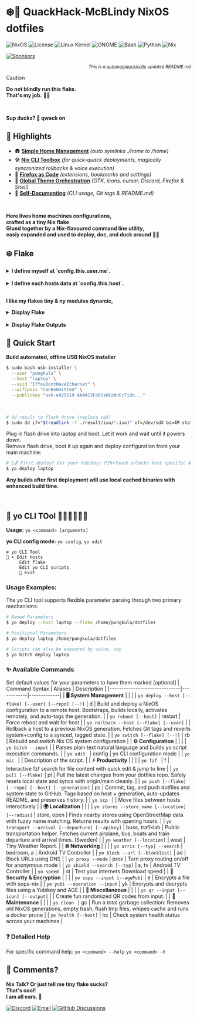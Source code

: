 # ❄️🦆 **QuackHack-McBLindy NixOS dotfiles** <br>

<!-- VERSIONS_START -->
![NixOS](https://img.shields.io/badge/NixOS-25.05-blue?style=flat-square&logo=NixOS&logoColor=white)
![License](https://img.shields.io/badge/license-MIT-black?style=flat-square&logo=opensourceinitiative&logoColor=white)
![Linux Kernel](https://img.shields.io/badge/Linux-6.12.28-red?style=flat-square&logo=linux&logoColor=white)
![GNOME](https://img.shields.io/badge/GNOME-47.4-purple?style=flat-square&logo=gnome&logoColor=white)
![Bash](https://img.shields.io/badge/bash-5.2.37-red?style=flat-square&logo=gnubash&logoColor=white)
![Python](https://img.shields.io/badge/Python-3.12.10-%23FFD43B?style=flat-square&logo=python&logoColor=white)
![Nix](https://img.shields.io/badge/Nix-2.28.3-blue?style=flat-square&logo=nixos&logoColor=white)
<!-- VERSIONS_END -->

[![Sponsors](https://img.shields.io/github/sponsors/QuackHack-McBlindy?logo=githubsponsors&label=?&style=flat&labelColor=ff1493&logoColor=fff&color=rgba(234,74,170,0.5) "")](https://github.com/sponsors/QuackHack-McBlindy)<div align="right"><sub>

_This is a <abbr title="Magically automated with duck-powered quackery">automagiduckically</abbr> updated README.md_

</sub></div> 


> [!CAUTION]
> __Do not blindly run this flake.__ <br>
> **That's my job.** 🧑‍🦯
<br>

__Sup ducks? 🦆 qwack on__ <br>

## **📌 Highlights**

- 🛖 **[Simple Home Management](https://github.com/QuackHack-McBlindy/dotfiles/blob/main/modules/home.nix)** *(auto symlinks ./home to /home)*  
- 🛠️ **[Nix CLI Toolbox](https://github.com/QuackHack-McBlindy/dotfiles/blob/main/modules/yo.nix)** *(for quick-quack deployments, magically syncronized rollbacks & voice execution)*    
- 🦊 **[Firefox as Code](https://github.com/QuackHack-McBlindy/dotfiles/blob/main/modules/programs/firefox.nix)** *(extensions, bookmarks and settings)* 
- 🎨 **[Global Theme Orchestration](https://github.com/QuackHack-McBlindy/dotfiles/blob/main/modules/themes/default.nix)** *(GTK, icons, cursor, Discord, Firefox & Shell)* 
- 📝 **[Self-Documenting](https://github.com/QuackHack-McBlindy/dotfiles/blob/main/bin/productivity/git.nix)** *(CLI usage, Git tags & README.md)*

<br>

__Here lives home machines configurations,__  
__crafted as a tiny Nix flake__  
__Glued together by a Nix-flavoured command line utility,__  
__easiy expanded and used to deploy, doc, and duck around__ 🦆✨  
  
  
## ❄️ **Flake**

<details><summary><strong>
I define myself at `config.this.user.me`.
</strong></summary>

<!-- USER_START -->
<!-- USER_END -->

</details>
<br>

<details><summary><strong>
I define each hosts data at `config.this.host`.
</strong></summary>

<!-- HOST_START -->
<!-- HOST_END -->

</details>
<br>

__I like my flakes tiny & ny modules dynamic,__  

<details><summary><strong>
Display Flake  
</strong></summary>

<!-- FLAKE_START -->
```nix
# dotfiles/flake.nix
{ 
    description = "❄️🦆 QuackHack-McBlindy's NixOS Flakes.";
    inputs = {
        nixpkgs.url = "github:nixos/nixpkgs/nixos-unstable";        
        sops-nix.url = "github:Mic92/sops-nix";
        sops-nix.inputs.nixpkgs.follows = "nixpkgs";  
        caddy-duckdns.url = "github:QuackHack-McBlindy/nix-caddy-duckdns";
        installer.url = "github:QuackHack-McBlindy/auto-installer-nixos";
    };
    outputs = inputs @ { self, systems, nixpkgs, ... }:
        let
            lib = import ./lib {
                inherit self inputs;
                lib = nixpkgs.lib;      
            };                   
        in lib.makeFlake {
            systems = [ "x86_64-linux" "aarch64-linux" ]; 
            overlays = [ ];
            hosts = lib.mapHosts ./hosts;
            specialArgs = { pkgs = system: nixpkgs.legacyPackages.${system}; };
            packages = lib.mapModules ./packages import;
            devShells = lib.mapModules ./devShells (path: import path);     
        };}
```
<!-- FLAKE_END -->
</details>

<br>

<details><summary><strong>
Display Flake Outputs
</strong></summary>

  <!-- TREE_START -->
```nix
git+file:///home/pungkula/dotfiles
├───devShells
│   ├───aarch64-linux
│   │   ├───android omitted (use '--all-systems' to show)
│   │   ├───go omitted (use '--all-systems' to show)
│   │   ├───java omitted (use '--all-systems' to show)
│   │   ├───node omitted (use '--all-systems' to show)
│   │   ├───python omitted (use '--all-systems' to show)
│   │   └───rust omitted (use '--all-systems' to show)
│   └───x86_64-linux
│       ├───android: development environment 'nix-shell'
│       ├───go: development environment 'nix-shell'
│       ├───java: development environment 'nix-shell'
│       ├───node: development environment 'nix-shell'
│       ├───python: development environment 'nix-shell'
│       └───rust: development environment 'nix-shell'
├───nixosConfigurations
│   ├───desktop: NixOS configuration
│   ├───homie: NixOS configuration
│   ├───laptop: NixOS configuration
│   └───nasty: NixOS configuration
└───packages
    ├───aarch64-linux
    │   ├───health omitted (use '--all-systems' to show)
    │   ├───installer omitted (use '--all-systems' to show)
    │   ├───say omitted (use '--all-systems' to show)
    │   ├───tv omitted (use '--all-systems' to show)
    │   └───yo-bitch omitted (use '--all-systems' to show)
    └───x86_64-linux
        ├───health: package 'health'
        ├───installer: package 'nixos-auto-installer-24.05.20240406.ff0dbd9-x86_64-linux.iso'
        ├───say: package 'say'
        ├───tv: package 'tv'
        └───yo-bitch: package 'yo-bitch'
```
  <!-- TREE_END -->

</details>  
  

## **🛟 Quick Start**

**Build automated, offline USB NixOS installer** 

```bash
$ sudo bash usb-installer \
  --user "pungkula" \
  --host "laptop" \
  --ssid "IfYouDontHaveEthernet" \
  --wifipass "CanBeOmitted" \
  --publickey "ssh-ed25519 AAAAC3FoRSsHCoNnEcTiOn..."
``` 

<br>

```bash
# dd result to flash drive (replace sdX)
$ sudo dd if="$(readlink -f ./result/iso/*.iso)" of=/dev/sdX bs=4M status=progress oflag=sync
``` 

Plug in flash drive into laptop and boot. Let it work and wait until it powers down.  
Remove flash drive, boot it up again and deploy configuration from your main machine:

```bash
# 🦆🔓 First deploy? Get your Yubikey: PIN+Touch unlocks host specific AGE key for sops-nix 
$ yo deploy laptop
```

**Any builds after first deployment will use local cached binaries with enhanced build time.**  

<br>

<!-- YO_DOCS_START -->
## 🚀 **yo CLI TOol 🦆🦆🦆🦆🦆🦆**
**Usage:** `yo <command> [arguments]`  

**yo CLI config mode:** `yo config`, `yo edit` 

``` 
❄️ yo CLI Tool
🦆 ➤ Edit hosts
     Edit flake
     Edit yo CLI scripts
     🚫 Exit
``` 

### **Usage Examples:**  
The yo CLI tool supports flexible parameter parsing through two primary mechanisms:  

```bash
# Named Parameters  
$ yo deploy --host laptop --flake /home/pungkula/dotfiles

# Positional Parameters
$ yo deploy laptop /home/pungkula/dotfiles

# Scripts can also be executed by voice, say
$ yo bitch deploy laptop
```

### ✨ Available Commands
Set default values for your parameters to have them marked [optional]
| Command Syntax               | Aliases    | Description |
|------------------------------|------------|-------------|
| **🖥️ System Management** | | |
| `yo deploy --host [--flake] [--user] [--repo] [--!]` | d | Build and deploy a NixOS configuration to a remote host. Bootstraps, builds locally, activates remotely, and auto-tags the generation. |
| `yo reboot [--host]` | restart | Force reboot and wait for host |
| `yo rollback --host [--flake] [--user]` |  | Rollback a host to a previous NixOS generation. Fetches Git tags and reverts system+config to a synced, tagged state. |
| `yo switch [--flake] [--!]` | rb | Rebuild and switch Nix OS system configuration |
| **⚙️ Configuration** | | |
| `yo bitch --input` |  | Parses plain text natural language and builds yo script execution commands. |
| `yo edit ` | config | yo CLI configuration mode |
| `yo mic ` |  | Description of the script. |
| **⚡ Productivity** | | |
| `yo fzf ` | f | Interactive fzf search for file content with quick edit & jump to line |
| `yo pull [--flake]` | pl | Pull the latest changes from your dotfiles repo. Safely resets local state and syncs with origin/main cleanly. |
| `yo push [--flake] [--repo] [--host] [--generation]` | ps | Commit, tag, and push dotfiles and system state to GitHub. Tags based on host + generation, auto-updates README, and preserves history. |
| `yo scp ` |  | Move files between hosts interactively |
| **🌍 Localization** | | |
| `yo stores --store_name [--location] [--radius]` | store, open | Finds nearby stores using OpenStreetMap data with fuzzy name matching. Returns results with opening hours. |
| `yo transport --arrival [--departure] [--apikey]` | buss, trafiklab | Public transportation helper. Fetches current airplane, bus, boats and train departure and arrival times. (Sweden) |
| `yo weather [--location]` | weat | Tiny Weather Report. |
| **🌐 Networking** | | |
| `yo arris [--typ] --search` | bedroom, a | Android TV Controller |
| `yo block --url [--blocklist]` | ad | Block URLs using DNS |
| `yo proxy --mode` | prox | Turn proxy routing on/off for anonymous mode |
| `yo shield --search [--typ]` | s, tv | Android TV Controller |
| `yo speed ` | st | Test your internets Download speed |
| **🔐 Security & Encryption** | | |
| `yo sops --input [--agePub]` | e | Encrypts a file with sops-nix |
| `yo yubi --operation --input` | yk | Encrypts and decrypts files using a Yubikey and AGE |
| **🧩 Miscellaneous** | | |
| `yo qr --input [--icon] [--output]` |  | Create fun randomized QR codes from input. |
| **🧹 Maintenance** | | |
| `yo clean ` | gc | Run a total garbage collection: Removes old NixOS generations, empty trash, flush tmp files, whipes cache and runs a docker prune |
| `yo health [--host]` | hc | Check system health status across your machines |
### ❓ Detailed Help
For specific command help: 
`yo <command> --help`
`yo <command> -h`
<!-- YO_DOCS_END -->


## 💬 **Comments?**

**Nix Talk? Or just tell me tiny flake sucks?**   
**That's cool!**  
**I am all ears. 👀**  

<!-- CONTACT_START -->
[![Discord](https://img.shields.io/badge/Discord-Chat-5865F2?style=flat-square&logo=discord&logoColor=white)](https://discordapp.com/users/675530282849533952)
[![Email](https://img.shields.io/badge/Email-Contact-6D4AFF?style=flat-square&logo=protonmail&logoColor=white)](mailto:isthisrandomenough@protonmail.com)
[![GitHub Discussions](https://img.shields.io/badge/Discussions-Join-181717?style=flat-square&logo=github&logoColor=white)](https://github.com/QuackHack-McBlindy/dotfiles/discussions)

<!-- CONTACT_END -->
